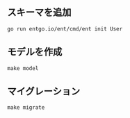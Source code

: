 
## スキーマを追加

```
go run entgo.io/ent/cmd/ent init User
```

## モデルを作成

```
make model
```

## マイグレーション

```
make migrate
```